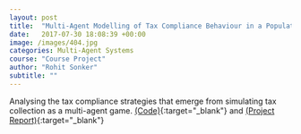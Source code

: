 ```yaml
---
layout: post
title:  "Multi-Agent Modelling of Tax Compliance Behaviour in a Population"
date:   2017-07-30 18:08:39 +00:00
image: /images/404.jpg
categories: Multi-Agent Systems
course: "Course Project"
author: "Rohit Sonker"
subtitle: ""
---
```


Analysing the tax compliance strategies that emerge from simulating tax collection as a multi-agent game. [(Code)](https://github.com/rohits5496/Multi-Agent-modelling-of-tax-evasion-behaviour){:target="_blank"} and [(Project Report)](/pdfs/ProjectReport(Group-16).pdf){:target="_blank"}
